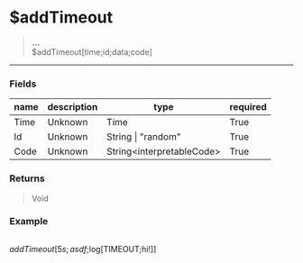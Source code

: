 # **$addTimeout**
> **...** <br/>
> $addTimeout[time;id;data;code]
- - -

### Fields
| name | description | type | required |
|------|-------------|------|----------|
| Time | Unknown | Time | True |
| Id | Unknown | String &#124; &quot;random&quot; | True |
| Code | Unknown | String&lt;interpretableCode&gt; | True |

### Returns
> Void

### Example
> ```php
$addTimeout[5s;asdf;$log[TIMEOUT;hi!]]
```
